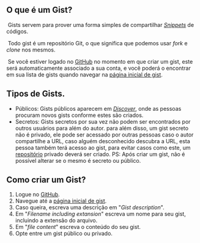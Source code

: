 ## O que é um Gist?

&nbsp;Gists servem para prover uma forma simples de compartilhar *[Snippets](../Dicionário/Snippets.md)* de códigos.

&nbsp;Todo gist é um repositório Git, o que significa que podemos usar *fork* e *clone* nos mesmos.

&nbsp;Se você estiver logado no [GitHub](/C:/Users/thale/AppData/Local/Programs/Joplin/resources/app.asar/www.github.com "www.github.com") no momento em que criar um gist, este será automaticamente associado a sua conta, e você poderá o encontrar em sua lista de gists quando navegar na [página inicial de gist](https://gist.github.com/).

## Tipos de Gists.

- Públicos:
Gists públicos aparecem em *[Discover](https://gist.github.com/discover)*, onde as pessoas procuram novos gists conforme estes são criados.
- Secretos:
Gists secretos por sua vez não podem ser encontrados por outros usuários para além do autor. para além disso, um gist secreto não é privado, ele pode ser acessado por outras pessoas caso o autor compartilhe a URL, caso alguém desconhecido descubra a URL, esta pessoa também terá acesso ao gist, para evitar casos como este, um [repositório](../Git/Repository.md) privado deverá ser criado.
PS: Após criar um gist, não é possível alterar se o mesmo é secreto ou público.

## Como criar um Gist?
1. Logue no [GitHub](www.github.com).
2. Navegue até a [página inicial de gist](https://gist.github.com/).
3. Caso queira, escreva uma descrição em "*Gist description*".
4. Em "*Filename including extansion*" escreva um nome para seu gist, incluindo a extensão do arquivo.
5. Em "*file content*" escreva o conteúdo do seu gist.
6. Opte entre um gist público ou privado.